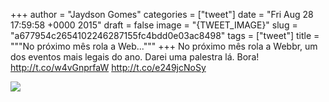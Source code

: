 
+++
author = "Jaydson Gomes"
categories = ["tweet"]
date = "Fri Aug 28 17:59:58 +0000 2015"
draft = false
image = "{TWEET_IMAGE}"
slug = "a677954c2654102246287155fc4bdd0e03ac8498"
tags = ["tweet"]
title = """No próximo mês rola a Web..."""
+++
No próximo mês rola a Webbr, um dos eventos mais legais do ano. Darei uma palestra lá. Bora! http://t.co/w4vGnprfaW http://t.co/e249jcNoSy

![](/images/tweet-media/637323752582344704-CNg5jrbWwAIUGVd.png)